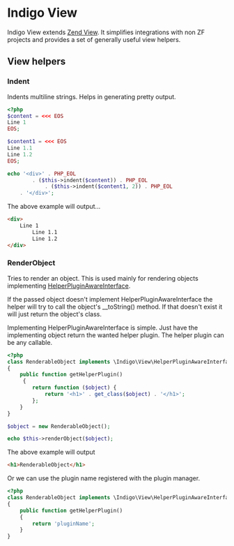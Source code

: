 # Indigo View

Indigo View extends [Zend View](https://docs.zendframework.com/zend-view/).
It simplifies integrations with non ZF projects and provides a set of
generally useful view helpers.

## View helpers

### Indent

Indents multiline strings. Helps in generating pretty output. 

```php
<?php
$content = <<< EOS
Line 1
EOS;

$content1 = <<< EOS
Line 1.1
Line 1.2
EOS;

echo '<div>' . PHP_EOL 
        . ($this->indent($content)) . PHP_EOL
            . ($this->indent($content1, 2)) . PHP_EOL
    . '</div>';
```

The above example will output...

```html
<div>
    Line 1
        Line 1.1
        Line 1.2
</div>
```

### RenderObject

Tries to render an object. This is used mainly for rendering objects implementing
[HelperPluginAwareInterface](src/HelperPluginAwareInterface.php).

If the passed object doesn't implement HelperPluginAwareInterface the helper will
try to call the object's __toString() method. If that doesn't exist it will just
return the object's class.

Implementing HelperPluginAwareInterface is simple. Just have the implementing object
return the wanted helper plugin. The helper plugin can be any callable.

```php
<?php
class RenderableObject implements \Indigo\View\HelperPluginAwareInterface
{
    public function getHelperPlugin()
     {
        return function ($object) {
            return '<h1>' . get_class($object) . '</h1>';
        };
    }
}

$object = new RenderableObject();

echo $this->renderObject($object);
```

The above example will output

```html
<h1>RenderableObject</h1>
```

Or we can use the plugin name registered with the plugin manager.

```php
<?php
class RenderableObject implements \Indigo\View\HelperPluginAwareInterface
{
    public function getHelperPlugin() 
    {
        return 'pluginName';
    }
}
```